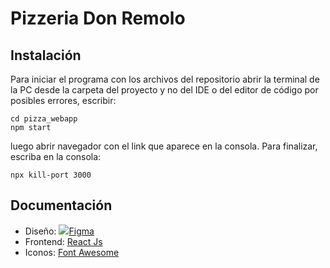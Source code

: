 # Pizzeria Don Remolo
## Instalación
Para iniciar el programa con los archivos del repositorio abrir la terminal de la PC desde la carpeta del proyecto y no del IDE o del editor de código por posibles errores, escribir: <br>
```
cd pizza_webapp
npm start
```
luego abrir navegador con el link que aparece en la consola.
Para finalizar, escriba en la consola:
```
npx kill-port 3000
```

## Documentación
- Diseño: <img src="https://img.icons8.com/color/16/000000/figma--v1.png"/>[Figma](https://www.figma.com/file/O9gJZl5IHlSs5aJGEo27v8/Pizzería?node-id=17%3A2)
- Frontend: [React Js](https://es.reactjs.org/ "React Js")
- Iconos: [Font Awesome](https://react-icons.github.io/react-icons/icons?name=fa "Font Awesome")
<!-- ## Autores
- Alejandro Zapata
- Robert
- Ornella Meneghini
- Thay
- Agreguense por fa!!
## Licencia
El proyecto es open-source. -->
